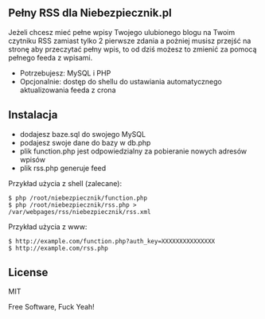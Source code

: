 Pełny RSS dla Niebezpiecznik.pl
-------

Jeżeli chcesz mieć pełne wpisy Twojego ulubionego blogu na Twoim czytniku RSS zamiast tylko 2 pierwsze zdania a pożniej musisz przejść na stronę aby przeczytać pełny wpis, to od dziś możesz to zmienić za pomocą pełnego feeda z wpisami.

  - Potrzebujesz: MySQL i PHP
  - Opcjonalnie: dostęp do shellu do ustawiania automatycznego aktualizowania feeda z crona


Instalacja
--------------

* dodajesz baze.sql do swojego MySQL
* podajesz swoje dane do bazy w db.php
* plik function.php jest odpowiedzialny za pobieranie nowych adresów wpisów
* plik rss.php generuje feed

Przykład użycia z shell (zalecane):

    $ php /root/niebezpiecznik/function.php
    $ php /root/niebezpiecznik/rss.php > /var/webpages/rss/niebezpiecznik/rss.xml

Przykład użycia z www: 

    $ http://example.com/function.php?auth_key=XXXXXXXXXXXXXXX
    $ http://example.com/rss.php


License
-------
MIT

Free Software, Fuck Yeah!
